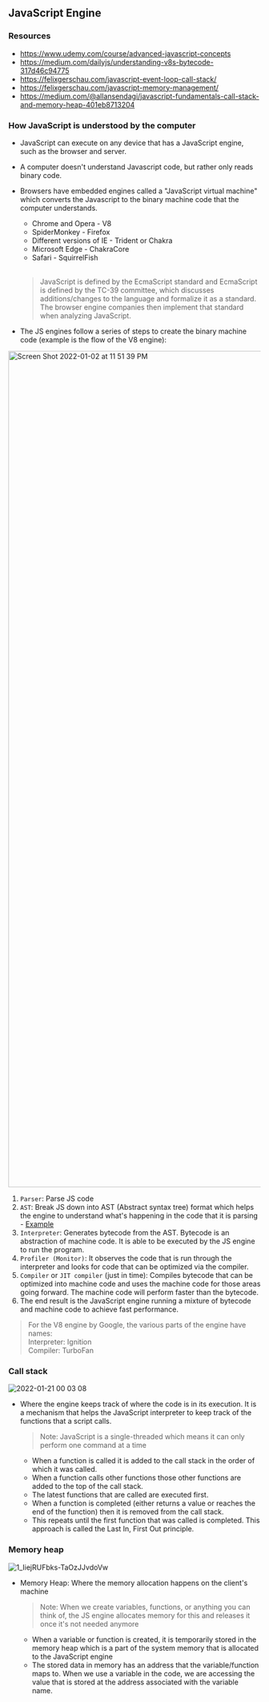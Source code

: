 ## JavaScript Engine

### Resources
 - https://www.udemy.com/course/advanced-javascript-concepts
 - https://medium.com/dailyjs/understanding-v8s-bytecode-317d46c94775
 - https://felixgerschau.com/javascript-event-loop-call-stack/
 - https://felixgerschau.com/javascript-memory-management/
 - https://medium.com/@allansendagi/javascript-fundamentals-call-stack-and-memory-heap-401eb8713204

### How JavaScript is understood by the computer
  - JavaScript can execute on any device that has a JavaScript engine, such as the browser and server.
  - A computer doesn't understand Javascript code, but rather only reads binary code.
  - Browsers have embedded engines called a "JavaScript virtual machine" which converts the Javascript to the binary machine code that the computer understands.
    - Chrome and Opera - V8
    - SpiderMonkey - Firefox
    - Different versions of IE - Trident or Chakra
    - Microsoft Edge - ChakraCore
    - Safari - SquirrelFish
<br /><br />
    > JavaScript is defined by the EcmaScript standard and EcmaScript is defined by the TC-39 committee, which discusses additions/changes to the language and formalize it as a standard. The browser engine companies then implement that standard when analyzing JavaScript.

  - The JS engines follow a series of steps to create the binary machine code (example is the flow of the V8 engine):
<img width="1669" alt="Screen Shot 2022-01-02 at 11 51 39 PM" src="https://user-images.githubusercontent.com/947856/149642553-b0a99716-e1e3-4254-8e9f-710e501c7f45.png">

   1. `Parser`: Parse JS code
   2. `AST`: Break JS down into AST (Abstract syntax tree) format which helps the engine to understand what's happening in the code that it is parsing
     - [Example](https://astexplorer.net/#/gist/a2d2216ee7a73ee72acebcd41a924bea/4ae1cf56120fd059d0bdffda31fff286f242fabf)
   3. `Interpreter`: Generates bytecode from the AST. Bytecode is an abstraction of machine code. It is able to be executed by the JS engine to run the program.
   4. `Profiler (Monitor)`: It observes the code that is run through the interpreter and looks for code that can be optimized via the compiler.
   5. `Compiler` or `JIT compiler` (just in time): Compiles bytecode that can be optimized into machine code and uses the machine code for those areas going forward. The machine code will perform faster than the bytecode. 
   6. The end result is the JavaScript engine running a mixture of bytecode and machine code to achieve fast performance.

  > For the V8 engine by Google, the various parts of the engine have names:<br />
  > Interpreter: Ignition<br />
  > Compiler: TurboFan


### Call stack
![2022-01-21 00 03 08](https://user-images.githubusercontent.com/947856/150489957-5aea5fb1-3db9-45ec-92bf-e0bff0bac8ea.gif)

- Where the engine keeps track of where the code is in its execution. It is a mechanism that helps the JavaScript interpreter to keep track of the functions that a script calls.

  > Note: JavaScript is a single-threaded which means it can only perform one command at a time 
  - When a function is called it is added to the call stack in the order of which it was called. 
  - When a function calls other functions those other functions are added to the top of the call stack. 
  - The latest functions that are called are executed first. 
  - When a function is completed (either returns a value or reaches the end of the function) then it is removed from the call stack.
  - This repeats until the first function that was called is completed. This approach is called the Last In, First Out principle.

### Memory heap
![1_IiejRUFbks-TaOzJJvdoVw](https://user-images.githubusercontent.com/947856/150495273-3af014f8-8baa-4ac3-9071-057f1e569ab4.jpeg)

- Memory Heap: Where the memory allocation happens on the client's machine

  > Note: When we create variables, functions, or anything you can think of, the JS engine allocates memory for this and releases it once it's not needed anymore 
  - When a variable or function is created, it is temporarily stored in the memory heap which is a part of the system memory that is allocated to the JavaScript engine
  - The stored data in memory has an address that the variable/function maps to. When we use a variable in the code, we are accessing the value that is stored at the address associated with the variable name.

 
 
 


